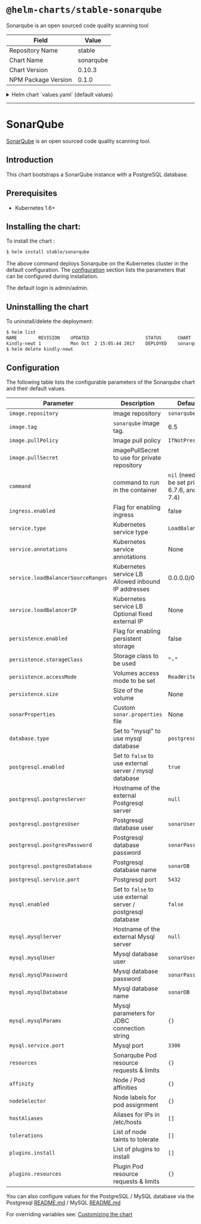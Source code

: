 # `@helm-charts/stable-sonarqube`

Sonarqube is an open sourced code quality scanning tool

| Field               | Value     |
| ------------------- | --------- |
| Repository Name     | stable    |
| Chart Name          | sonarqube |
| Chart Version       | 0.10.3    |
| NPM Package Version | 0.1.0     |

<details>

<summary>Helm chart `values.yaml` (default values)</summary>

```yaml
# Default values for sonarqube.
# This is a YAML-formatted file.
# Declare variables to be passed into your templates.
replicaCount: 1
image:
  repository: sonarqube
  tag: 6.7.6-community
  # If using a private repository, the name of the imagePullSecret to use
  # pullSecret: my-repo-secret
# Starting 6.7.6 and 7.4 official sonarqube docker image, command is not required
# anymore. For older images, uncomment the following lines.
# command: [
#   "sh",
#   "-ce",
#   "mkdir /scripts &&
#   cp /tmp-script/startup.sh /scripts/startup.sh &&
#   chmod 0755 /scripts/startup.sh &&
#   /scripts/startup.sh
#   "
#   ]
service:
  name: sonarqube
  type: LoadBalancer
  externalPort: 9000
  internalPort: 9000
  annotations:
  # May be used in example for internal load balancing in GCP:
  # cloud.google.com/load-balancer-type: Internal
  loadBalancerSourceRanges:
    - 0.0.0.0/0
  # loadBalancerIP: 1.2.3.4
ingress:
  enabled: false
  # Used to create an Ingress record.
  hosts:
    - sonar.organization.com
  annotations:
  # kubernetes.io/ingress.class: nginx
  # kubernetes.io/tls-acme: "true"
  # This property allows for reports up to a certain size to be uploaded to SonarQube
  # nginx.ingress.kubernetes.io/proxy-body-size: "8m"
  tls:
  # Secrets must be manually created in the namespace.
  # - secretName: chart-example-tls
  #   hosts:
  #     - chart-example.local

# Affinity for pod assignment
# Ref: https://kubernetes.io/docs/concepts/configuration/assign-pod-node/#affinity-and-anti-affinity
affinity: {}

# Tolerations for pod assignment
# Ref: https://kubernetes.io/docs/concepts/configuration/taint-and-toleration/
tolerations: []

# Node labels for pod assignment
# Ref: https://kubernetes.io/docs/user-guide/node-selection/
nodeSelector: {}

# hostAliases allows the modification of the hosts file inside a container
hostAliases: []
# - ip: "192.168.1.10"
#   hostnames:
#   - "example.com"
#   - "www.example.com"

readinessProbe:
  initialDelaySeconds: 60
  periodSeconds: 30
  failureThreshold: 6
livenessProbe:
  initialDelaySeconds: 60
  periodSeconds: 30

# Set extra env variables. Like proxy settings.
extraEnv: {}

resources: {}
# We usually recommend not to specify default resources and to leave this as a conscious
# choice for the user. This also increases chances charts run on environments with little
# resources, such as Minikube. If you do want to specify resources, uncomment the following
# lines, adjust them as necessary, and remove the curly braces after 'resources:'.
# limits:
#  cpu: 100m
#  memory: 128Mi
# requests:
#  cpu: 100m
#  memory: 128Mi
persistence:
  enabled: false
  ## If defined, storageClassName: <storageClass>
  ## If set to "-", storageClassName: "", which disables dynamic provisioning
  ## If undefined (the default) or set to null, no storageClassName spec is
  ##   set, choosing the default provisioner.  (gp2 on AWS, standard on
  ##   GKE, AWS & OpenStack)
  ##
  # storageClass: "-"
  # accessMode: ReadWriteOnce
  # size: 10Gi

# List of plugins to install.
# For example:
# plugins:
#  install:
#    - "https://github.com/AmadeusITGroup/sonar-stash/releases/download/1.3.0/sonar-stash-plugin-1.3.0.jar"
#    - "https://github.com/SonarSource/sonar-ldap/releases/download/2.2-RC3/sonar-ldap-plugin-2.2.0.601.jar"
plugins:
  install: []
  resources: {}
  # We allow the plugins init container to have a separate resources declaration because
  # the initContainer does not take as much resources.

# A custom sonar.properties file can be provided using a multiline YAML string.
# For example:
# sonarProperties: |
#   sonar.forceAuthentication=true
#   sonar.security.realm=LDAP
#   ldap.url=ldaps://organization.com

## Configuration value to select database type
## Option to use "postgresql" or "mysql" database type, by default "postgresql" is chosen
## Set the "enable" field to true of the database type you select (if you want to use internal database) and false of the one you don't select
database:
  type: 'postgresql'

## Configuration values for postgresql dependency
## ref: https://github.com/kubernetes/charts/blob/master/stable/postgresql/README.md
postgresql:
  # Enable to deploy the PostgreSQL chart
  enabled: true
  # To use an external PostgreSQL instance, set enabled to false and uncomment
  # the line below:
  # postgresServer: ""
  postgresUser: 'sonarUser'
  postgresPassword: 'sonarPass'
  postgresDatabase: 'sonarDB'
  # Specify the TCP port that PostgreSQL should use
  service:
    port: 5432

## Configuration values for the mysql dependency
## ref: https://github.com/kubernetes/charts/blob/master/stable/mysql/README.md
##
mysql:
  # Enable to deploy the mySQL chart
  enabled: false
  # To use an external mySQL instance, set enabled to false and uncomment
  # the line below:
  # mysqlServer: ""
  mysqlUser: 'sonarUser'
  mysqlPassword: 'sonarPass'
  mysqlDatabase: 'sonarDB'
  # mysqlParams:
  #   useSSL: "true"
  # Specify the TCP port that mySQL should use
  service:
    port: 3306
```

</details>

---

# SonarQube

[SonarQube](https://www.sonarqube.org/) is an open sourced code quality scanning tool.

## Introduction

This chart bootstraps a SonarQube instance with a PostgreSQL database.

## Prerequisites

- Kubernetes 1.6+

## Installing the chart:

To install the chart :

```bash
$ helm install stable/sonarqube
```

The above command deploys Sonarqube on the Kubernetes cluster in the default configuration. The [configuration](#configuration) section lists the parameters that can be configured during installation.

The default login is admin/admin.

## Uninstalling the chart

To uninstall/delete the deployment:

```bash
$ helm list
NAME       	REVISION	UPDATED                 	STATUS  	CHART          	NAMESPACE
kindly-newt	1       	Mon Oct  2 15:05:44 2017	DEPLOYED	sonarqube-0.1.0	default
$ helm delete kindly-newt
```

## Configuration

The following table lists the configurable parameters of the Sonarqube chart and their default values.

| Parameter                          | Description                                                 | Default                                        |
| ---------------------------------- | ----------------------------------------------------------- | ---------------------------------------------- |
| `image.repository`                 | image repository                                            | `sonarqube`                                    |
| `image.tag`                        | `sonarqube` image tag.                                      | 6.5                                            |
| `image.pullPolicy`                 | Image pull policy                                           | `IfNotPresent`                                 |
| `image.pullSecret`                 | imagePullSecret to use for private repository               |                                                |
| `command`                          | command to run in the container                             | `nil` (need to be set prior to 6.7.6, and 7.4) |
| `ingress.enabled`                  | Flag for enabling ingress                                   | false                                          |
| `service.type`                     | Kubernetes service type                                     | `LoadBalancer`                                 |
| `service.annotations`              | Kubernetes service annotations                              | None                                           |
| `service.loadBalancerSourceRanges` | Kubernetes service LB Allowed inbound IP addresses          | 0.0.0.0/0                                      |
| `service.loadBalancerIP`           | Kubernetes service LB Optional fixed external IP            | None                                           |
| `persistence.enabled`              | Flag for enabling persistent storage                        | false                                          |
| `persistence.storageClass`         | Storage class to be used                                    | "-"                                            |
| `persistence.accessMode`           | Volumes access mode to be set                               | `ReadWriteOnce`                                |
| `persistence.size`                 | Size of the volume                                          | None                                           |
| `sonarProperties`                  | Custom `sonar.properties` file                              | None                                           |
| `database.type`                    | Set to "mysql" to use mysql database                        | `postgresql`                                   |
| `postgresql.enabled`               | Set to `false` to use external server / mysql database      | `true`                                         |
| `postgresql.postgresServer`        | Hostname of the external Postgresql server                  | `null`                                         |
| `postgresql.postgresUser`          | Postgresql database user                                    | `sonarUser`                                    |
| `postgresql.postgresPassword`      | Postgresql database password                                | `sonarPass`                                    |
| `postgresql.postgresDatabase`      | Postgresql database name                                    | `sonarDB`                                      |
| `postgresql.service.port`          | Postgresql port                                             | `5432`                                         |
| `mysql.enabled`                    | Set to `false` to use external server / postgresql database | `false`                                        |
| `mysql.mysqlServer`                | Hostname of the external Mysql server                       | `null`                                         |
| `mysql.mysqlUser`                  | Mysql database user                                         | `sonarUser`                                    |
| `mysql.mysqlPassword`              | Mysql database password                                     | `sonarPass`                                    |
| `mysql.mysqlDatabase`              | Mysql database name                                         | `sonarDB`                                      |
| `mysql.mysqlParams`                | Mysql parameters for JDBC connection string                 | `{}`                                           |
| `mysql.service.port`               | Mysql port                                                  | `3306`                                         |
| `resources`                        | Sonarqube Pod resource requests & limits                    | `{}`                                           |
| `affinity`                         | Node / Pod affinities                                       | `{}`                                           |
| `nodeSelector`                     | Node labels for pod assignment                              | `{}`                                           |
| `hostAliases`                      | Aliases for IPs in /etc/hosts                               | `[]`                                           |
| `tolerations`                      | List of node taints to tolerate                             | `[]`                                           |
| `plugins.install`                  | List of plugins to install                                  | `[]`                                           |
| `plugins.resources`                | Plugin Pod resource requests & limits                       | `{}`                                           |

You can also configure values for the PostgreSQL / MySQL database via the Postgresql [README.md](https://github.com/kubernetes/charts/blob/master/stable/postgresql/README.md) / MySQL [README.md](https://github.com/kubernetes/charts/blob/master/stable/mysql/README.md)

For overriding variables see: [Customizing the chart](https://docs.helm.sh/using_helm/#customizing-the-chart-before-installing)
